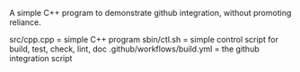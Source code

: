 A simple C++ program to demonstrate github integration, without promoting reliance. 

src/cpp.cpp = simple C++ program
sbin/ctl.sh = simple control script for build, test, check, lint, doc 
.github/workflows/build.yml = the github integration script
